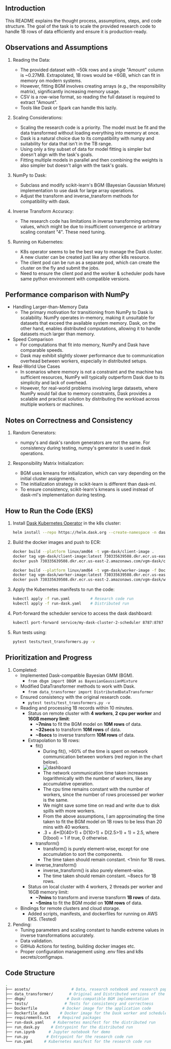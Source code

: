 ## Introduction
This README explains the thought process, assumptions, steps, and code structure. The goal of the task is to scale the provided research code to handle 1B rows of data efficiently and ensure it is production-ready.

## Observations and Assumptions
1. Reading the Data:
    - The provided dataset with ~50k rows and a single "Amount" column is ~0.27MB. Extrapolated, 1B rows would be <6GB, which can fit in memory on modern systems.
    - However, fitting BGM involves creating arrays (e.g., the responsibility matrix), significantly increasing memory usage.
    - CSV is a row-wise format, so reading the full dataset is required to extract "Amount".
    - Tools like Dask or Spark can handle this lazily.

2. Scaling Considerations:
    - Scaling the research code is a priority. The model must be fit and the data transformed without loading everything into memory at once.
    - Dask is a natural choice due to its compatibility with numpy and suitability for data that isn't in the TB range.
    - Using only a tiny subset of data for model fitting is simpler but doesn't align with the task's goals.
    - Fitting multiple models in parallel and then combining the weights is also simpler but doesn't align with the task's goals.

3. NumPy to Dask:
    - Subclass and modify scikit-learn's BGM (Bayesian Gaussian Mixture) implementation to use dask for large array operations.
    - Adjust the transform and inverse_transform methods for compatibility with dask.

4. Inverse Transform Accuracy:
    - The research code has limitations in inverse transforming extreme values, which might be due to insufficient convergence or arbitrary scaling constant "4". These need tuning.

5. Running on Kubernetes:
    - K8s operator seems to be the best way to manage the Dask cluster. A new cluster can be created just like any other k8s resource.
    - The client pod can be run as a separate pod, which can create the cluster on the fly and submit the jobs.
    - Need to ensure the client pod and the worker & scheduler pods have same python environment with compatible versions.
    

## Performance comparison with NumPy
- Handling Larger-than-Memory Data
    - The primary motivation for transitioning from NumPy to Dask is scalability. NumPy operates in-memory, making it unsuitable for datasets that exceed the available system memory. Dask, on the other hand, enables distributed computations, allowing it to handle datasets much larger than memory.
- Speed Comparison
    - For computations that fit into memory, NumPy and Dask have comparable speeds.
    - Dask may exhibit slightly slower performance due to communication overhead between workers, especially in distributed setups.
- Real-World Use Cases
    - In scenarios where memory is not a constraint and the machine has sufficient resources, NumPy will typically outperform Dask due to its simplicity and lack of overhead.
    - However, for real-world problems involving large datasets, where NumPy would fail due to memory constraints, Dask provides a scalable and practical solution by distributing the workload across multiple workers or machines.


## Notes on Correctness and Consistency
1. Random Generators:
    - numpy's and dask's random generators are not the same. For consistency during testing, numpy's generator is used in dask operations.

2. Responsibility Matrix Initialization:
    - BGM uses kmeans for initialization, which can vary depending on the initial cluster assignments.
    - The initialization strategy in scikit-learn is different than dask-ml.
    - To ensure consistency, scikit-learn's kmeans is used instead of dask-ml's implementation during testing.


## How to Run the Code (EKS)
1. Install [Dask Kubernetes Operator](https://kubernetes.dask.org/en/latest//) in the k8s cluster:
    ```bash
    helm install --repo https://helm.dask.org --create-namespace -n dask-operator --generate-name dask-kubernetes-operator
    ```

2. Build the docker images and push to ECR:
    ```bash
    docker build --platform linux/amd64 -t vgm-dask/client-image .
    docker tag vgm-dask/client-image:latest 730335639508.dkr.ecr.us-east-2.amazonaws.com/vgm-dask/client-image:latest
    docker push 730335639508.dkr.ecr.us-east-2.amazonaws.com/vgm-dask/client-image:latest

    docker build --platform linux/amd64 -t vgm-dask/worker-image -f Dockerfile_dask .
    docker tag vgm-dask/worker-image:latest 730335639508.dkr.ecr.us-east-2.amazonaws.com/vgm-dask/worker-image:latest
    docker push 730335639508.dkr.ecr.us-east-2.amazonaws.com/vgm-dask/worker-image:latest
    ```

3. Apply the Kubernetes manifests to run the code:
    ```bash
    kubectl apply -f run.yaml         # Research code run
    kubectl apply -f run-dask.yaml    # Distributed run
    ```

4. Port-forward the scheduler service to access the dask dashboard:
    ```bash
    kubectl port-forward service/my-dask-cluster-2-scheduler 8787:8787
    ```

5. Run tests using:
    ```bash
    pytest tests/test_transformers.py -v
    ```


## Prioritization and Progress
1. Completed:
    - Implemented Dask-compatible Bayesian GMM (BGM).
        - `from dbgm import DBGM as BayesianGaussianMixture`
    - Modified DataTransformer methods to work with Dask.
        - `from data_transformer import DistributedDataTransformer`
    - Ensured consistency with the original research code.
        - `pytest tests/test_transformers.py -v`
    - Reading and processing 1B records within 10 minutes.
        - Status on remote cluster with **4 workers**, **2 cpu per worker** and **16GB memory limit**:
            - **~7mins** to fit the BGM model on **10M rows** of data.
            - **~32secs** to transform **10M rows** of data.
            - **~8secs** to inverse transform **10M rows** of data.
        - Extrapolation to 1B rows:
            - fit()
                - During fit(), >60% of the time is spent on network communication between workers (red region in the chart below).
                - ![dashboard](dashboard.gif)
                - The network communication time taken increases logarithmically with the number of workers, like any accumulative operation.
                - The cpu time remains constant with the number of workers, since the number of rows processed per worker is the same.
                - We might save some time on read and write due to disk spills with more workers.
                - From the above assumptions, I am approximating the time taken to fit the BGM model on 1B rows to be less than 20 mins with 40 workers.
                - .3 + .6*(D(40>1) + D(10>1) + D(2.5>1) + 1) = 2.5, where D(bool) = 1 if true, 0 otherwise.
            - transform()
                - transform() is purely element-wise, except for one accumulation to sort the components.
                - The time taken should remain constant. <1min for 1B rows.
            - inverse_transform()
                - inverse_transform() is also purely element-wise.
                - The time taken should remain constant. ~8secs for 1B rows.
        - Status on local cluster with 4 workers, 2 threads per worker and 16GB memory limit:
            - **~7mins** to transform and inverse transform **1B rows** of data.
            - **~5mins** to fit the BGM model on **10M rows** of data.
    - Bindings for remote clusters and cloud storage.
        - Added scripts, manifests, and dockerfiles for running on AWS EKS. (Tested)
2. Pending:
    - Tuning parameters and scaling constant to handle extreme values in inverse transformations accurately.
    - Data validation.
    - GitHub Actions for testing, building docker images etc.
    - Proper configuration management using .env files and k8s secrets/configmaps.





## Code Structure
```bash
.
├── assets/                  # Data, research notebook and research paper
├── data_transformer/       # Original and Distributed versions of the DataTransformer class
├── dbgm/                  # Dask-compatible BGM implementation
├── tests/                # Tests for consistency and correctness
├── Dockerfile           # Docker image for the application code
├── Dockerfile_dask     # Docker image for the Dask worker and scheduler
├── requirements.txt   # Required packages
├── run-dask.yaml    # Kubernetes manifest for the distributed run
├── run_dask.py     # Entrypoint for the distributed run
├── run.ipynb      # Jupyter notebook for demo
├── run.py        # Entrypoint for the research code run
└── run.yaml     # Kubernetes manifest for the research code run
```
